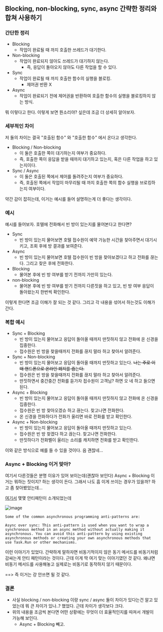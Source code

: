 ## Blocking, non-blocking, sync, async 간략한 정리와 합쳐 사용하기

### 간단한 정리

- Blocking
    - 작업이 완료될 때 까지 호출한 쓰레드가 대기한다.
- Non-blocking
    - 작업이 완료되지 않아도 쓰레드가 대기하지 않는다.
        - 즉, 응답이 돌아오지 않아도 다른 작업을 할 수 있다.
- Sync
    - 작업이 완료될 때 까지 호출한 함수의 실행을 블로킹.
        - 제어권 반환 X
- Async
    - 작업이 완료되기 전에 제어권을 반환하여 호출한 함수의 실행을 블로킹하지 않는 방식.

뭐 이렇다고 한다.
이렇게 보면 뭔소리야? 싶은데 조금 더 상세히 알아보자.

### 세부적인 차이

저 둘의 차이는 결국 "호출된 함수" 와 "호출한 함수" 에서 온다고 생각한다.

- Blocking / Non-blocking
    - 이 둘은 호출한 쪽이 대기하는지 여부가 중요하다.
    - 즉, 호출한 쪽이 응답을 받을 때까지 대기하고 있는지, 혹은 다른 작업을 하고 있는지이다.
- Sync / Async
    - 이 둘은 호출된 쪽에서 제어를 돌려주는지 여부가 중요하다.
    - 즉, 호출된 쪽에서 작업이 마무리될 때 까지 호출한 쪽의 함수 실행을 브로킹하는지 여부이다.

약간 감이 잡히는데, 이거는 예시를 들어 설명하는게 더 좋다는 생각이다.

### 예시

예시를 들어보자.
호텔에 전화해서 빈 방이 있는지를 물어본다고 한다면?

- Sync
    - 빈 방이 있는지 물어보면 호텔 접수원이 예약 가능한 시간을 찾아주면서 대기시키고, 조회 후에 방 결과를 보여준다.
- Async
    - 빈 방이 있는지 물어보면 호텔 접수원이 빈 방을 찾아보겠다고 하고 전화를 끊는다. 그리고 찾은 후에 전화한다.
- Blocking
    - 물어본 후에 빈 방 여부를 받기 전까지 가만히 있는다.
- non-blocking
    - 물어본 후에 빈 방 여부를 받기 전까지 다른짓을 하고 있고, 빈 방 여부 응답이 돌아왔는지 한번씩 확인한다.

이렇게 한다면 조금 이해가 잘 되는 것 같다.
그리고 각 내용을 섞어서 하는것도 이해가 간다.

### 복합 예시

- Sync + Blocking
    - 빈 방이 있는지 물어보고 응답이 돌아올 때까지 딴짓하지 않고 전화에 온 신경을 집중한다.
    - 접수원은 빈 방을 찾을때까지 전화를 끊지 말라 하고 찾아서 알려준다.
- Sync + Non-blocking
    - 빈 방이 있는지 물어보고 응답이 돌아올 때까지 딴짓하고 있는다. ~~나는 주로 이때 핸드폰으로 온라인 폐지를 줍는다.~~
    - 접수원은 빈 방을 찾을때까지 전화를 끊지 말라 하고 찾아서 알려준다.
    - 딴짓하면서 중간중간 전화를 듣가자 접수원이 고객님? 하면 오 네 하고 들으면 된다.
- Async + Blocking
    - 빈 방이 있는지 물어보고 응답이 돌아올 때까지 딴짓하지 않고 전화에 온 신경을 집중한다.
    - 접수원은 빈 방 찾아오겠슈 하고 끊는다. 찾고나면 전화한다.
    - 온 신경을 전화하다가 전화가 울리면 바로 전화를 받고 확인한다.
- Async + Non-blocking
    - 빈 방이 있는지 물어보고 응답이 돌아올 때까지 딴짓하고 있는다.
    - 접수원은 빈 방 찾겠다 하고 끊는다. 찾고나면 전화한다.
    - 딴짓하다가 전화벨이 울리는 소리를 캐치하면 전화를 받고 확인한다.

이와 같은 방식으로 예를 들 수 있을 것이다.
음 괜찮네...

### Async + Blocking 이거 맞아?

여기서 다른것들은 분명 이유가 있어 보이는데(괜찮아 보인다) Async + Blocking 이거는 뭐하는 짓이지? 하는 생각이 든다.
그래서 나도 흠 이게 쓰이는 경우가 있을까? 하고 좀 찾아봤었는데...

[여기서](https://keyurramoliya.com/posts/Asynchronous-Programming-in-C-with-async-await/) 몇몇 안티패턴이 소개되었는데

![image](https://github.com/RyooChan/TIL/assets/53744363/6cd378de-f3a6-4ae0-afde-359956ee4d24)

```
Some of the common asynchronous programming anti-patterns are:

Async over sync: This anti-pattern is used when you want to wrap a synchronous method in an async method without actually making it asynchronous. You can avoid this anti-pattern by using existing asynchronous methods or creating your own asynchronous methods that use Task.Run or other mechanisms.

```

이런 이야기가 있었다.
간략하게 말하자면 비동기적이지 않은 동기 메서드를 비동기처럼 감싸는게 안티 패턴이라는 것이다.
근데 이게 딱 여기 맞는 이야기였던 것 같다. 왜냐면 비동기 메서드를 사용해놓고 실제로는 비동기로 동작하지 않기 때문이다.

==> 즉 이거는 걍 안쓰면 될 것 같다.

### 결론

- 사실 blocking / non-blocking 이랑 sync / async 둘이 차이가 있다는건 알고 있었는데 뭐 큰 차이가 있나..? 했었다. 근데 차이가 생각보다 크다.
- 위의 내용을 조금씩 본다면 어떤 상황에는 무엇이 더 효율적인지를 따져서 개발이 가능해 보인다.
    - Async + Blocking 빼고.
